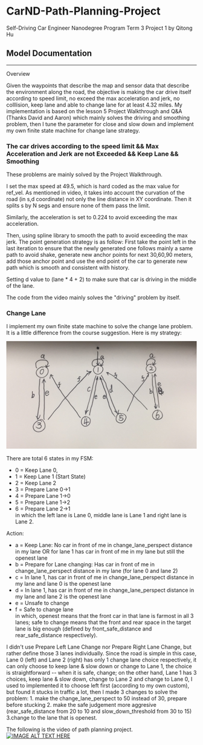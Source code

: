 # CarND-Path-Planning-Project
Self-Driving Car Engineer Nanodegree Program
Term 3 Project 1 by Qitong Hu

## Model Documentation
---
Overview

Given the waypoints that describe the map and sensor data that describe the environment along the road, the objective is making the car drive itself according to speed limit, no exceed the max acceleration and jerk, no colllision, keep lane and able to change lane for at least 4.32 miles.
My implementation is based on the lesson 5 Project Walkthrough and Q&A (Thanks David and Aaron) which mainly solves the driving and smoothing problem, then I tune the parameter for close and slow down and implement my own finite state machine for change lane strategy.

### The car drives according to the speed limit && Max Acceleration and Jerk are not Exceeded && Keep Lane && Smoothing
These problems are mainly solved by the Project Walkthrough.

I set the max speed at 49.5, which is hard coded as the max value for ref_vel. As mentioned in video, it takes into account the curvation of the road (in s,d coordinate) not only the line distance in XY coordinate. Then it splits s by N segs and ensure none of them pass the limit.

Similarly, the acceleration is set to 0.224 to avoid exceeding the max acceleration.

Then, using spline library to smooth the path to avoid exceeding the max jerk. The point generation strategy is as follow: First take the point left in the last iteration to ensure that the newly generated one follows mainly a same path to avoid shake, generate new anchor points for next 30,60,90 meters, add those anchor point and use the end point of the car to generate new path which is smooth and consistent with history.

Setting d value to (lane * 4 + 2) to make sure that car is driving in the middle of the lane.

The code from the video mainly solves the "driving" problem by itself.

### Change Lane
I implement my own finite state machine to solve the change lane problem.
It is a little difference from the course suggestion. Here is my strategy:

![](https://github.com/qitong/SDC-T3-P1/raw/master/output/fsm.jpeg)  

There are total 6 states in my FSM:  
* 0 = Keep Lane 0, 
* 1 = Keep Lane 1 (Start State)
* 2 = Keep Lane 2
* 3 = Prepare Lane 0->1
* 4 = Prepare Lane 1->0
* 5 = Prepare Lane 1->2
* 6 = Prepare Lane 2->1  
in which the left lane is Lane 0, middle lane is Lane 1 and right lane is Lane 2.

Action:  
* a = Keep Lane: No car in front of me in change_lane_perspect distance in my lane OR for lane 1 has car in front of me in my lane but still the openest lane
* b = Prepare for Lane changing: Has car in front of me in change_lane_perspect distance in my lane (for lane 0 and lane 2)
* c = In lane 1, has car in front of me in change_lane_perspect distance in my lane and lane 0 is the openest lane 
* d = In lane 1, has car in front of me in change_lane_perspect distance in my lane and lane 2 is the openest lane
* e = Unsafe to change
* f = Safe to change lane  
in which, openest means that the front car in that lane is farmost in all 3 lanes; safe to change means that the front and rear space in the target lane is big enough (defined by front_safe_distance and rear_safe_distance respectively).

I didn't use Prepare Left Lane Change nor Prepare Right Lane Change, but rather define those 3 lanes individually. Since the road is simple in this case, Lane 0 (left) and Lane 2 (right) has only 1 change lane choice respectively, it can only choose to keep lane & slow down or change to Lane 1, the choice is straightforward -- when it is safe, change; on the other hand, Lane 1 has 3 choices, keep lane & slow down, change to Lane 2 and change to Lane 0, I used to implemented it to choose left first (according to my own custom), but found it stucks in traffic a lot, then I made 3 changes to solve the problem: 1. make the change_lane_perspect to 50 instead of 30, prepare before stucking 2. make the safe judgement more aggresive (rear_safe_distance from 20 to 10 and slow_down_threshold from 30 to 15)  3.change to the lane that is openest.

The following is the video of path planning project.
[![IMAGE ALT TEXT HERE](https://img.youtube.com/vi/YfMcGAV4PJI/0.jpg)](https://www.youtube.com/watch?v=YfMcGAV4PJI&feature=youtu.be)
